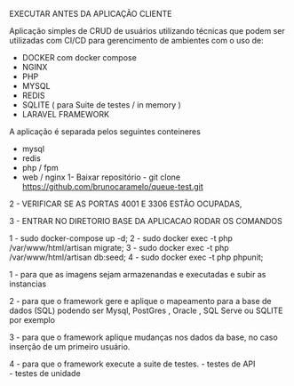EXECUTAR ANTES DA APLICAÇÃO CLIENTE

Aplicação simples de CRUD de usuários utilizando técnicas que podem ser utilizadas com CI/CD para gerencimento de ambientes com o uso de:

- DOCKER  com docker compose
- NGINX
- PHP
- MYSQL
- REDIS
- SQLITE ( para Suite de testes / in memory )
- LARAVEL FRAMEWORK

A aplicação é separada pelos seguintes conteineres
- mysql
- redis
- php / fpm
- web / nginx
1- Baixar repositório - git clone https://github.com/brunocaramelo/queue-test.git

2 - VERIFICAR SE AS PORTAS 4001 E 3306 ESTÃO OCUPADAS,

3 - ENTRAR NO DIRETORIO BASE DA APLICACAO RODAR OS COMANDOS

1 - sudo docker-compose up -d;
2 - sudo docker exec -t php /var/www/html/artisan migrate;
3 - sudo docker exec -t php /var/www/html/artisan db:seed;
4 - sudo docker exec -t php phpunit;

1 -  para que as imagens sejam armazenandas e executadas e subir as instancias

2 -  para que o framework gere e aplique o mapeamento para a base de dados (SQL) podendo ser Mysql, PostGres , Oracle , SQL Serve ou SQLITE por exemplo

3 -  para que o framework  aplique mudanças nos dados da base, no caso inserção de um primeiro usuário.

4 - para que o framework execute a suite de testes.
    - testes de API  
    - testes de unidade